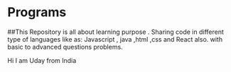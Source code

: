 # Programs
##This Repository is all about learning purpose . Sharing code in different type of languages like as: Javascript , java ,html ,css and React also.
with basic to advanced questions problems.

Hi I am Uday from India

